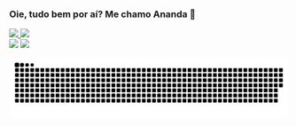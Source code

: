 ### Oie, tudo bem por aí? Me chamo Ananda 👋

 <div>
  <a href="https://github.com/rafaballerini">
  <img height="180em" src="https://github-readme-stats.vercel.app/api?username=a-gurgel&show_icons=true&theme=dracula&include_all_commits=true&count_private=true"/>
  <img height="180em" src="https://github-readme-stats.vercel.app/api/top-langs/?username=a-gurgel&layout=compact&langs_count=16&theme=dracula"/>
</div>
  

<div> 
  <a href="https://www.linkedin.com/in/ananda-gurgel/" target="_blank"><img src="https://img.shields.io/badge/-LinkedIn-%230077B5?style=for-the-badge&logo=linkedin&logoColor=white" target="_blank"></a>  
  <a href = "mailto: gurgel.ananda@gmail.com"><img src="https://img.shields.io/badge/-Gmail-%23333?style=for-the-badge&logo=gmail&logoColor=white" target="_blank"></a>
 
  ![Snake animation](https://github.com/a-gurgel/a-gurgel/blob/output/github-contribution-grid-snake.svg)
 
</div>
